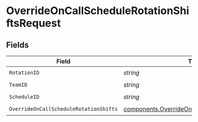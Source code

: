 # OverrideOnCallScheduleRotationShiftsRequest


## Fields

| Field                                                                                                              | Type                                                                                                               | Required                                                                                                           | Description                                                                                                        |
| ------------------------------------------------------------------------------------------------------------------ | ------------------------------------------------------------------------------------------------------------------ | ------------------------------------------------------------------------------------------------------------------ | ------------------------------------------------------------------------------------------------------------------ |
| `RotationID`                                                                                                       | *string*                                                                                                           | :heavy_check_mark:                                                                                                 | N/A                                                                                                                |
| `TeamID`                                                                                                           | *string*                                                                                                           | :heavy_check_mark:                                                                                                 | N/A                                                                                                                |
| `ScheduleID`                                                                                                       | *string*                                                                                                           | :heavy_check_mark:                                                                                                 | N/A                                                                                                                |
| `OverrideOnCallScheduleRotationShifts`                                                                             | [components.OverrideOnCallScheduleRotationShifts](../../models/components/overrideoncallschedulerotationshifts.md) | :heavy_check_mark:                                                                                                 | N/A                                                                                                                |